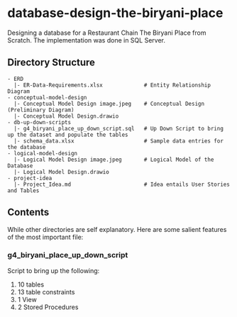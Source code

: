 # database-design-the-biryani-place
Designing a database for a Restaurant Chain The Biryani Place from Scratch. 
The implementation was done in SQL Server.

## Directory Structure

```
- ERD
  |- ER-Data-Requirements.xlsx             # Entity Relationship Diagram
- conceptual-model-design           
  |- Conceptual Model Design image.jpeg    # Conceptual Design (Preliminary Diagram)
  |- Conceptual Model Design.drawio
- db-up-down-scripts
  |- g4_biryani_place_up_down_script.sql   # Up Down Script to bring up the dataset and populate the tables  
  |- schema_data.xlsx                      # Sample data entries for the database
- logical-model-design
  |- Logical Model Design image.jpeg       # Logical Model of the Database
  |- Logical Model Design.drawio
- project-idea
  |- Project_Idea.md                       # Idea entails User Stories and Tables 
 ```
 
 ## Contents
 
 While other directories are self explanatory. Here are some salient features of the most important file:
 
 ### g4_biryani_place_up_down_script
 
 Script to bring up the following:
 1. 10 tables 
 2. 13 table constraints
 3. 1 View
 4. 2 Stored Procedures
